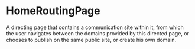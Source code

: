 # HomeRoutingPage
A directing page that contains a communication site within it, from which the user navigates between the domains provided by this directed page, or chooses to publish on the same public site, or create his own domain.
